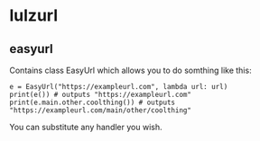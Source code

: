 # lulzurl

## easyurl

Contains class EasyUrl which allows you to do somthing like this:

```
e = EasyUrl("https://exampleurl.com", lambda url: url)
print(e()) # outputs "https://exampleurl.com"
print(e.main.other.coolthing()) # outputs "https://exampleurl.com/main/other/coolthing"
```

You can substitute any handler you wish.